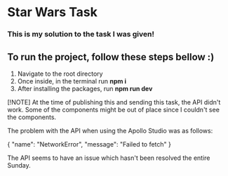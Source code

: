 # Star Wars Task

### This is my solution to the task I was given!

## To run the project, follow these steps bellow :)

1. Navigate to the root directory
2. Once inside, in the terminal run **npm i**
3. After installing the packages, run **npm run dev**

[!NOTE]
At the time of publishing this and sending this task, the API didn't work.
Some of the components might be out of place since I couldn't see the components.

The problem with the API when using the Apollo Studio was as follows:

{
  "name": "NetworkError",
  "message": "Failed to fetch"
}

The API seems to have an issue which hasn't been resolved the entire Sunday.
